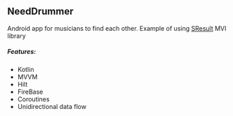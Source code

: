 ## NeedDrummer
Android app for musicians to find each other. Example of using [SResult](https://github.com/NightGoat/SResult) MVI library
##### Features:
* Kotlin
* MVVM
* Hilt
* FireBase
* Coroutines
* Unidirectional data flow
